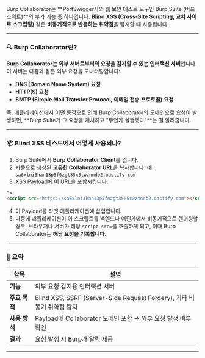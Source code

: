 Burp Collaborator는 \*\*PortSwigger사의 웹 보안 테스트 도구인 Burp Suite (버프 스위트)\*\*의 부가 기능 중 하나입니다. **Blind XSS (Cross-Site Scripting, 교차 사이트 스크립팅)** 같은 **비동기적으로 반응하는 취약점**을 탐지할 때 사용됩니다.

---

### 🔍 Burp Collaborator란?

**Burp Collaborator는 외부 서버로부터의 요청을 감지할 수 있는 인터랙션 서버**입니다.
이 서버는 다음과 같은 외부 요청을 모니터링합니다:

- **DNS (Domain Name System) 요청**
- **HTTP(S) 요청**
- **SMTP (Simple Mail Transfer Protocol, 이메일 전송 프로토콜) 요청**

즉, 애플리케이션에서 어떤 동작으로 인해 Burp Collaborator의 도메인으로 요청이 발생하면, \*\*Burp Suite가 그 요청을 캐치하고 "무언가 실행됐다"\*\*는 걸 알려줍니다.

---

### 📦 Blind XSS 테스트에서 어떻게 사용되나?

1. Burp Suite에서 **Burp Collaborator Client**를 엽니다.
2. 자동으로 생성된 **고유한 Collaborator URL**을 복사합니다. 예: `sa6xlni3han13p5f0zgt35x5twznndb2.oastify.com`
3. XSS Payload에 이 URL을 포함시킵니다:

```html
">
<script src="https://sa6xlni3han13p5f0zgt35x5twznndb2.oastify.com"></script>
```

4. 이 Payload를 타겟 애플리케이션에 삽입합니다.
5. 나중에 애플리케이션이 이 스크립트를 백엔드나 어딘가에서 비동기적으로 렌더링할 경우,
   브라우저나 서버가 해당 `script src=`를 호출하게 되고,
   이때 Burp Collaborator는 **해당 요청을 기록합니다.**

---

### 🔔 요약

| 항목          | 설명                                                                   |
| ------------- | ---------------------------------------------------------------------- |
| **기능**      | 외부 요청 감지용 인터랙션 서버                                         |
| **주요 목적** | Blind XSS, SSRF (Server-Side Request Forgery), 기타 비동기 취약점 탐지 |
| **사용 방식** | Payload에 Collaborator 도메인 포함 → 외부 요청 발생 여부 확인          |
| **결과**      | 요청 발생 시 Burp가 알림 제공                                          |

---
